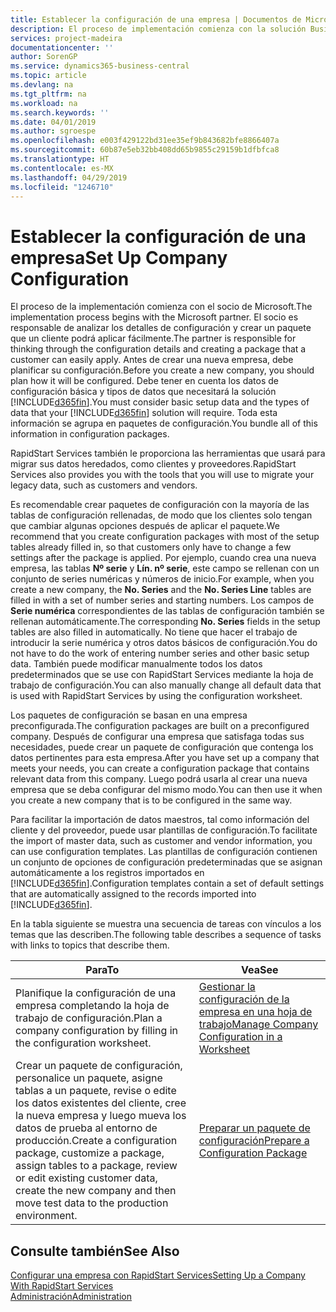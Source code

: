 ```yaml
---
title: Establecer la configuración de una empresa | Documentos de Microsoft
description: El proceso de implementación comienza con la solución Business Central requerida. Toda esta información se agrupa en paquetes de configuración.
services: project-madeira
documentationcenter: ''
author: SorenGP
ms.service: dynamics365-business-central
ms.topic: article
ms.devlang: na
ms.tgt_pltfrm: na
ms.workload: na
ms.search.keywords: ''
ms.date: 04/01/2019
ms.author: sgroespe
ms.openlocfilehash: e003f429122bd31ee35ef9b843682bfe8866407a
ms.sourcegitcommit: 60b87e5eb32bb408dd65b9855c29159b1dfbfca8
ms.translationtype: HT
ms.contentlocale: es-MX
ms.lasthandoff: 04/29/2019
ms.locfileid: "1246710"
---
```

# <a name="set-up-company-configuration"></a><span data-ttu-id="85bf7-104">Establecer la configuración de una empresa</span><span class="sxs-lookup"><span data-stu-id="85bf7-104">Set Up Company Configuration</span></span>
<span data-ttu-id="85bf7-105">El proceso de la implementación comienza con el socio de Microsoft.</span><span class="sxs-lookup"><span data-stu-id="85bf7-105">The implementation process begins with the Microsoft partner.</span></span> <span data-ttu-id="85bf7-106">El socio es responsable de analizar los detalles de configuración y crear un paquete que un cliente podrá aplicar fácilmente.</span><span class="sxs-lookup"><span data-stu-id="85bf7-106">The partner is responsible for thinking through the configuration details and creating a package that a customer can easily apply.</span></span> <span data-ttu-id="85bf7-107">Antes de crear una nueva empresa, debe planificar su configuración.</span><span class="sxs-lookup"><span data-stu-id="85bf7-107">Before you create a new company, you should plan how it will be configured.</span></span> <span data-ttu-id="85bf7-108">Debe tener en cuenta los datos de configuración básica y tipos de datos que necesitará la solución [!INCLUDE[d365fin](includes/d365fin_md.md)].</span><span class="sxs-lookup"><span data-stu-id="85bf7-108">You must consider basic setup data and the types of data that your [!INCLUDE[d365fin](includes/d365fin_md.md)] solution will require.</span></span> <span data-ttu-id="85bf7-109">Toda esta información se agrupa en paquetes de configuración.</span><span class="sxs-lookup"><span data-stu-id="85bf7-109">You bundle all of this information in configuration packages.</span></span>

<span data-ttu-id="85bf7-110">RapidStart Services también le proporciona las herramientas que usará para migrar sus datos heredados, como clientes y proveedores.</span><span class="sxs-lookup"><span data-stu-id="85bf7-110">RapidStart Services also provides you with the tools that you will use to migrate your legacy data, such as customers and vendors.</span></span>  

<span data-ttu-id="85bf7-111">Es recomendable crear paquetes de configuración con la mayoría de las tablas de configuración rellenadas, de modo que los clientes solo tengan que cambiar algunas opciones después de aplicar el paquete.</span><span class="sxs-lookup"><span data-stu-id="85bf7-111">We recommend that you create configuration packages with most of the setup tables already filled in, so that customers only have to change a few settings after the package is applied.</span></span> <span data-ttu-id="85bf7-112">Por ejemplo, cuando crea una nueva empresa, las tablas **Nº serie** y **Lín. nº serie**, este campo se rellenan con un conjunto de series numéricas y números de inicio.</span><span class="sxs-lookup"><span data-stu-id="85bf7-112">For example, when you create a new company, the **No. Series** and the **No. Series Line** tables are filled in with a set of number series and starting numbers.</span></span> <span data-ttu-id="85bf7-113">Los campos de **Serie numérica** correspondientes de las tablas de configuración también se rellenan automáticamente.</span><span class="sxs-lookup"><span data-stu-id="85bf7-113">The corresponding **No. Series** fields in the setup tables are also filled in automatically.</span></span> <span data-ttu-id="85bf7-114">No tiene que hacer el trabajo de introducir la serie numérica y otros datos básicos de configuración.</span><span class="sxs-lookup"><span data-stu-id="85bf7-114">You do not have to do the work of entering number series and other basic setup data.</span></span> <span data-ttu-id="85bf7-115">También puede modificar manualmente todos los datos predeterminados que se use con RapidStart Services mediante la hoja de trabajo de configuración.</span><span class="sxs-lookup"><span data-stu-id="85bf7-115">You can also manually change all default data that is used with RapidStart Services by using the configuration worksheet.</span></span>  

<span data-ttu-id="85bf7-116">Los paquetes de configuración se basan en una empresa preconfigurada.</span><span class="sxs-lookup"><span data-stu-id="85bf7-116">The configuration packages are built on a preconfigured company.</span></span> <span data-ttu-id="85bf7-117">Después de configurar una empresa que satisfaga todas sus necesidades, puede crear un paquete de configuración que contenga los datos pertinentes para esta empresa.</span><span class="sxs-lookup"><span data-stu-id="85bf7-117">After you have set up a company that meets your needs, you can create a configuration package that contains relevant data from this company.</span></span> <span data-ttu-id="85bf7-118">Luego podrá usarla al crear una nueva empresa que se deba configurar del mismo modo.</span><span class="sxs-lookup"><span data-stu-id="85bf7-118">You can then use it when you create a new company that is to be configured in the same way.</span></span>  

<span data-ttu-id="85bf7-119">Para facilitar la importación de datos maestros, tal como información del cliente y del proveedor, puede usar plantillas de configuración.</span><span class="sxs-lookup"><span data-stu-id="85bf7-119">To facilitate the import of master data, such as customer and vendor information, you can use configuration templates.</span></span> <span data-ttu-id="85bf7-120">Las plantillas de configuración contienen un conjunto de opciones de configuración predeterminadas que se asignan automáticamente a los registros importados en [!INCLUDE[d365fin](includes/d365fin_md.md)].</span><span class="sxs-lookup"><span data-stu-id="85bf7-120">Configuration templates contain a set of default settings that are automatically assigned to the records imported into [!INCLUDE[d365fin](includes/d365fin_md.md)].</span></span>

<span data-ttu-id="85bf7-121">En la tabla siguiente se muestra una secuencia de tareas con vínculos a los temas que las describen.</span><span class="sxs-lookup"><span data-stu-id="85bf7-121">The following table describes a sequence of tasks with links to topics that describe them.</span></span>

|<span data-ttu-id="85bf7-122">**Para**</span><span class="sxs-lookup"><span data-stu-id="85bf7-122">**To**</span></span>|<span data-ttu-id="85bf7-123">**Vea**</span><span class="sxs-lookup"><span data-stu-id="85bf7-123">**See**</span></span>|  
|------------|-------------|  
|<span data-ttu-id="85bf7-124">Planifique la configuración de una empresa completando la hoja de trabajo de configuración.</span><span class="sxs-lookup"><span data-stu-id="85bf7-124">Plan a company configuration by filling in the configuration worksheet.</span></span>|[<span data-ttu-id="85bf7-125">Gestionar la configuración de la empresa en una hoja de trabajo</span><span class="sxs-lookup"><span data-stu-id="85bf7-125">Manage Company Configuration in a Worksheet</span></span>](admin-how-to-manage-company-configuration-in-a-worksheet.md)|  
|<span data-ttu-id="85bf7-126">Crear un paquete de configuración, personalice un paquete, asigne tablas a un paquete, revise o edite los datos existentes del cliente, cree la nueva empresa y luego mueva los datos de prueba al entorno de producción.</span><span class="sxs-lookup"><span data-stu-id="85bf7-126">Create a configuration package, customize a package, assign tables to a package, review or edit existing customer data, create the new company and then move test data to the production environment.</span></span>|[<span data-ttu-id="85bf7-127">Preparar un paquete de configuración</span><span class="sxs-lookup"><span data-stu-id="85bf7-127">Prepare a Configuration Package</span></span>](admin-how-to-prepare-a-configuration-package.md)| 

## <a name="see-also"></a><span data-ttu-id="85bf7-128">Consulte también</span><span class="sxs-lookup"><span data-stu-id="85bf7-128">See Also</span></span>  
[<span data-ttu-id="85bf7-129">Configurar una empresa con RapidStart Services</span><span class="sxs-lookup"><span data-stu-id="85bf7-129">Setting Up a Company With RapidStart Services</span></span>](admin-set-up-a-company-with-rapidstart.md)  
[<span data-ttu-id="85bf7-130">Administración</span><span class="sxs-lookup"><span data-stu-id="85bf7-130">Administration</span></span>](admin-setup-and-administration.md)
